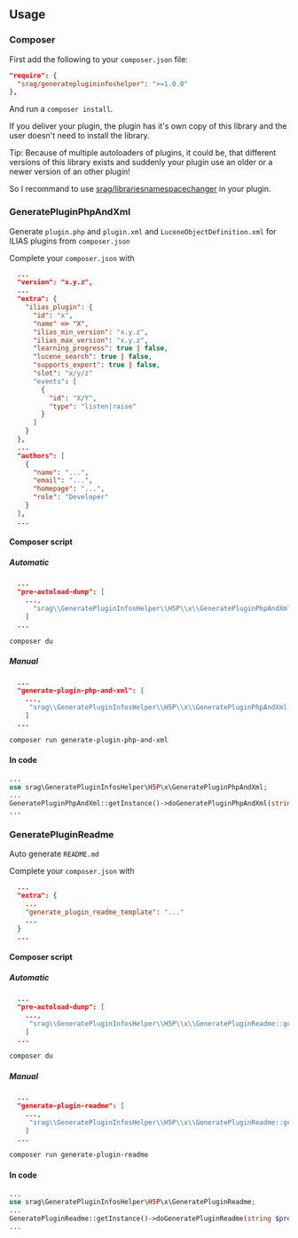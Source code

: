 ## Usage

### Composer

First add the following to your `composer.json` file:

```json
"require": {
  "srag/generateplugininfoshelper": ">=1.0.0"
},
```

And run a `composer install`.

If you deliver your plugin, the plugin has it's own copy of this library and the user doesn't need to install the library.

Tip: Because of multiple autoloaders of plugins, it could be, that different versions of this library exists and suddenly your plugin use an older or a newer version of an other plugin!

So I recommand to use [srag/librariesnamespacechanger](https://packagist.org/packages/srag/librariesnamespacechanger) in your plugin.

### GeneratePluginPhpAndXml

Generate `plugin.php` and `plugin.xml` and `LuceneObjectDefinition.xml` for ILIAS plugins from `composer.json`

Complete your `composer.json` with

```json
  ...
  "version": "x.y.z",
  ...
  "extra": {
    "ilias_plugin": {
      "id": "x",
      "name" => "X",
      "ilias_min_version": "x.y.z",
      "ilias_max_version": "x.y.z",
      "learning_progress": true | false,
      "lucene_search": true | false,
      "supports_export": true | false,
      "slot": "x/y/z"
      "events": [
        {
          "id": "X/Y",
          "type": "listen|raise"
        }
      ]
    }
  },
  ...
  "authors": [
    {
      "name": "...",
      "email": "...",
      "homepage": "...",
      "role": "Developer"
    }
  ],
  ...
```

#### Composer script

##### Automatic

```json
  ...
  "pre-autoload-dump": [
    ...,
      "srag\\GeneratePluginInfosHelper\\H5P\\x\\GeneratePluginPhpAndXml::generatePluginPhpAndXml"
    ]
  ...
```

```bash
composer du
```

##### Manual

```json
  ...
  "generate-plugin-php-and-xml": [
    ...,
     "srag\\GeneratePluginInfosHelper\\H5P\\x\\GeneratePluginPhpAndXml::generatePluginPhpAndXml"
    ]
  ...
```

```bash
composer run generate-plugin-php-and-xml
```

#### In code

```php
...
use srag\GeneratePluginInfosHelper\H5P\x\GeneratePluginPhpAndXml; 
...
GeneratePluginPhpAndXml::getInstance()->doGeneratePluginPhpAndXml(string $project_root, ?string $version = null, ?array $extra_ilias_plugin = null, bool $autogenerated_comment = false, bool $log = false);
...
```

### GeneratePluginReadme

Auto generate `README.md`

Complete your `composer.json` with

```json
  ...
  "extra": {
    ...
    "generate_plugin_readme_template": "..."
    ...
  }
  ...
```

#### Composer script

##### Automatic

```json
  ...
  "pre-autoload-dump": [
    ...,
     "srag\\GeneratePluginInfosHelper\\H5P\\x\\GeneratePluginReadme::generatePluginReadme"
    ]
  ...
```

```bash
composer du
```

##### Manual

```json
  ...
  "generate-plugin-readme": [
    ...,
     "srag\\GeneratePluginInfosHelper\\H5P\\x\\GeneratePluginReadme::generatePluginReadme"
    ]
  ...
```

```bash
composer run generate-plugin-readme
```

#### In code

```php
...
use srag\GeneratePluginInfosHelper\H5P\x\GeneratePluginReadme; 
...
GeneratePluginReadme::getInstance()->doGeneratePluginReadme(string $project_root, ?string $template = null, ?string $version = null, ?array $extra_ilias_plugin = null, bool $autogenerated_comment = false, bool $log = false);
...
```
